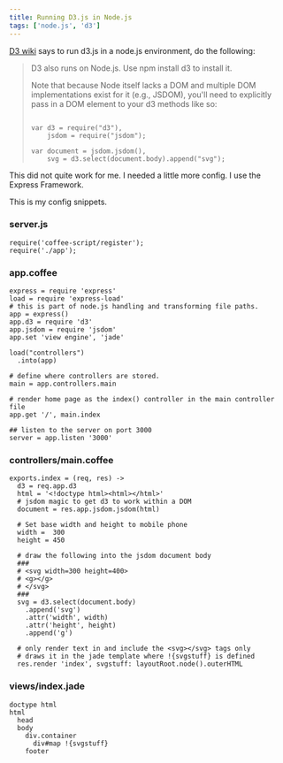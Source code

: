 ```yaml
---
title: Running D3.js in Node.js
tags: ['node.js', 'd3']
---
```


[D3 wiki](https://github.com/mbostock/d3/wiki) says to run d3.js in a node.js environment, do the following:

<blockquote>
 D3 also runs on Node.js. Use npm install d3 to install it.

 Note that because Node itself lacks a DOM and multiple DOM implementations exist
for it (e.g., JSDOM), you'll need to explicitly pass in a DOM element to your d3
 methods like so:
<pre><code>
var d3 = require("d3"),
    jsdom = require("jsdom");

var document = jsdom.jsdom(),
    svg = d3.select(document.body).append("svg");
</code></pre>
</blockquote>

This did not quite work for me.  I needed a little more config.
I use the Express Framework.

This is my config snippets.

### server.js
```
require('coffee-script/register');
require('./app');
```


### app.coffee
```
express = require 'express'
load = require 'express-load'
# this is part of node.js handling and transforming file paths.
app = express()
app.d3 = require 'd3'
app.jsdom = require 'jsdom'
app.set 'view engine', 'jade'

load("controllers")
  .into(app)

# define where controllers are stored.
main = app.controllers.main

# render home page as the index() controller in the main controller file
app.get '/', main.index

## listen to the server on port 3000
server = app.listen '3000'
```

### controllers/main.coffee
```
exports.index = (req, res) ->
  d3 = req.app.d3
  html = '<!doctype html><html></html>'
  # jsdom magic to get d3 to work within a DOM
  document = res.app.jsdom.jsdom(html)

  # Set base width and height to mobile phone
  width =  300
  height = 450

  # draw the following into the jsdom document body
  ###
  # <svg width=300 height=400>
  # <g></g>
  # </svg>
  ###
  svg = d3.select(document.body)
    .append('svg')
    .attr('width', width)
    .attr('height', height)
    .append('g')

  # only render text in and include the <svg></svg> tags only
  # draws it in the jade template where !{svgstuff} is defined
  res.render 'index', svgstuff: layoutRoot.node().outerHTML

```
### views/index.jade
```
doctype html
html
  head
  body
    div.container
      div#map !{svgstuff}
    footer
```
